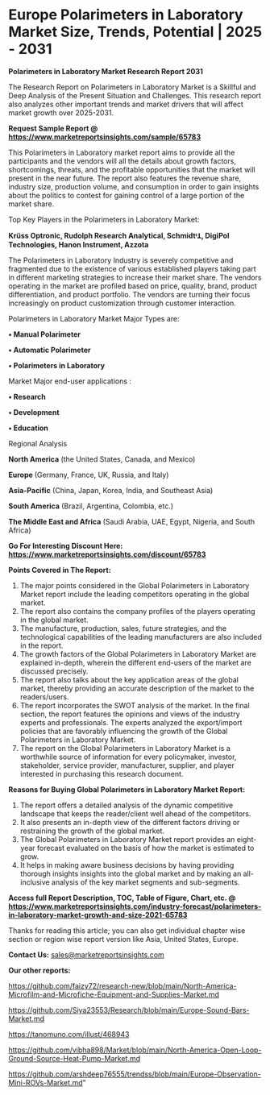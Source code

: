 # Europe Polarimeters in Laboratory Market Size, Trends, Potential | 2025 - 2031

<strong>Polarimeters in Laboratory Market Research Report 2031</strong>

The Research Report on Polarimeters in Laboratory Market is a Skillful and Deep Analysis of the Present Situation and Challenges. This research report also analyzes other important trends and market drivers that will affect market growth over 2025-2031.

<strong>Request Sample Report @ <a href=https://www.marketreportsinsights.com/sample/65783>https://www.marketreportsinsights.com/sample/65783</a></strong>

This Polarimeters in Laboratory market report aims to provide all the participants and the vendors will all the details about growth factors, shortcomings, threats, and the profitable opportunities that the market will present in the near future. The report also features the revenue share, industry size, production volume, and consumption in order to gain insights about the politics to contest for gaining control of a large portion of the market share.

Top Key Players in the Polarimeters in Laboratory Market:

<strong>Krüss Optronic, Rudolph Research Analytical, SchmidtᶧꞱ, DigiPol Technologies, Hanon Instrument, Azzota</strong>

The Polarimeters in Laboratory Industry is severely competitive and fragmented due to the existence of various established players taking part in different marketing strategies to increase their market share. The vendors operating in the market are profiled based on price, quality, brand, product differentiation, and product portfolio. The vendors are turning their focus increasingly on product customization through customer interaction.

Polarimeters in Laboratory Market Major Types are:

<strong>• Manual Polarimeter

• Automatic Polarimeter

• Polarimeters in Laboratory</strong>

Market Major end-user applications :

<strong>• Research

• Development

• Education</strong>

Regional Analysis

</u><strong><b>North America</b></strong> (the United States, Canada, and Mexico)

<strong><b>Europe </b></strong>(Germany, France, UK, Russia, and Italy)

<strong><b>Asia-Pacific</b></strong> (China, Japan, Korea, India, and Southeast Asia)

<strong><b>South America</b></strong> (Brazil, Argentina, Colombia, etc.)

<strong><b>The Middle East and Africa</b></strong> (Saudi Arabia, UAE, Egypt, Nigeria, and South Africa)

<strong>Go For Interesting Discount Here: <a href=https://www.marketreportsinsights.com/discount/65783>https://www.marketreportsinsights.com/discount/65783</a></strong>

<strong>Points Covered in The Report:</strong>
<ol>
  <li>The major points considered in the Global Polarimeters in Laboratory Market report include the leading competitors operating in the global market.</li>
  <li>The report also contains the company profiles of the players operating in the global market.</li>
  <li>The manufacture, production, sales, future strategies, and the technological capabilities of the leading manufacturers are also included in the report.</li>
  <li>The growth factors of the Global Polarimeters in Laboratory Market are explained in-depth, wherein the different end-users of the market are discussed precisely.</li>
  <li>The report also talks about the key application areas of the global market, thereby providing an accurate description of the market to the readers/users.</li>
  <li>The report incorporates the SWOT analysis of the market. In the final section, the report features the opinions and views of the industry experts and professionals. The experts analyzed the export/import policies that are favorably influencing the growth of the Global Polarimeters in Laboratory Market.</li>
  <li>The report on the Global Polarimeters in Laboratory Market is a worthwhile source of information for every policymaker, investor, stakeholder, service provider, manufacturer, supplier, and player interested in purchasing this research document.</li>
</ol>
<strong>Reasons for Buying Global Polarimeters in Laboratory Market Report:</strong>

<ol>
  <li>The report offers a detailed analysis of the dynamic competitive landscape that keeps the reader/client well ahead of the competitors.</li>
  <li>It also presents an in-depth view of the different factors driving or restraining the growth of the global market.</li>
  <li>The Global Polarimeters in Laboratory Market report provides an eight-year forecast evaluated on the basis of how the market is estimated to grow.</li>
  <li>It helps in making aware business decisions by having providing thorough insights insights into the global market and by making an all-inclusive analysis of the key market segments and sub-segments.</li>
</ol>
<strong>Access full Report Description, TOC, Table of Figure, Chart, etc. @ <a href=https://www.marketreportsinsights.com/industry-forecast/polarimeters-in-laboratory-market-growth-and-size-2021-65783>https://www.marketreportsinsights.com/industry-forecast/polarimeters-in-laboratory-market-growth-and-size-2021-65783</a></strong>


Thanks for reading this article; you can also get individual chapter wise section or region wise report version like Asia, United States, Europe.

<strong>Contact Us:</strong>
sales@marketreportsinsights.com

<strong>Our other reports:</strong>

<a href=https://github.com/faizy72/research-new/blob/main/North-America-Microfilm-and-Microfiche-Equipment-and-Supplies-Market.md>https://github.com/faizy72/research-new/blob/main/North-America-Microfilm-and-Microfiche-Equipment-and-Supplies-Market.md</a>

<a href=https://github.com/Siya23553/Research/blob/main/Europe-Sound-Bars-Market.md>https://github.com/Siya23553/Research/blob/main/Europe-Sound-Bars-Market.md</a>

<a href=https://tanomuno.com/illust/468943>https://tanomuno.com/illust/468943</a>

<a href=https://github.com/vibha898/Market/blob/main/North-America-Open-Loop-Ground-Source-Heat-Pump-Market.md>https://github.com/vibha898/Market/blob/main/North-America-Open-Loop-Ground-Source-Heat-Pump-Market.md</a>

<a href=https://github.com/arshdeep76555/trendss/blob/main/Europe-Observation-Mini-ROVs-Market.md>https://github.com/arshdeep76555/trendss/blob/main/Europe-Observation-Mini-ROVs-Market.md</a>"
